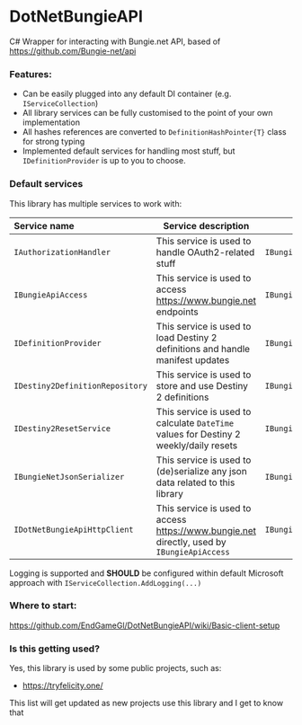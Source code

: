 # DotNetBungieAPI

C# Wrapper for interacting with Bungie.net API, based of https://github.com/Bungie-net/api

### Features:
 - Can be easily plugged into any default DI container (e.g. `IServiceCollection`)
 - All library services can be fully customised to the point of your own implementation
 - All hashes references are converted to `DefinitionHashPointer{T}` class for strong typing
 - Implemented default services for handling most stuff, but `IDefinitionProvider` is up to you to choose.

### Default services
 This library has multiple services to work with:

| Service name                    | Service description                                                                         | Path                               |
|:--------------------------------|---------------------------------------------------------------------------------------------|------------------------------------|
| `IAuthorizationHandler`         | This service is used to handle OAuth2-related stuff                                         | `IBungieClient.Authorization`      |
| `IBungieApiAccess `             | This service is used to access https://www.bungie.net endpoints                             | `IBungieClient.ApiAccess`          |
| `IDefinitionProvider`           | This service is used to load Destiny 2 definitions and handle manifest updates              | `IBungieClient.DefinitionProvider` |
| `IDestiny2DefinitionRepository` | This service is used to store and use Destiny 2 definitions                                 | `IBungieClient.Repository`         |
| `IDestiny2ResetService`         | This service is used to calculate `DateTime` values for Destiny 2 weekly/daily resets       | `IBungieClient.ResetService`       |
| `IBungieNetJsonSerializer`      | This service is used to (de)serialize any json data related to this library                 | `IBungieClient.Serializer`         |
| `IDotNetBungieApiHttpClient`    | This service is used to access https://www.bungie.net directly, used by `IBungieApiAccess`  | `IBungieClient.ApiHttpClient`      |

Logging is supported and **SHOULD** be configured within default Microsoft approach with `IServiceCollection.AddLogging(...)`

### Where to start:
https://github.com/EndGameGl/DotNetBungieAPI/wiki/Basic-client-setup

### Is this getting used? 
Yes, this library is used by some public projects, such as:
 - https://tryfelicity.one/

This list will get updated as new projects use this library and I get to know that
